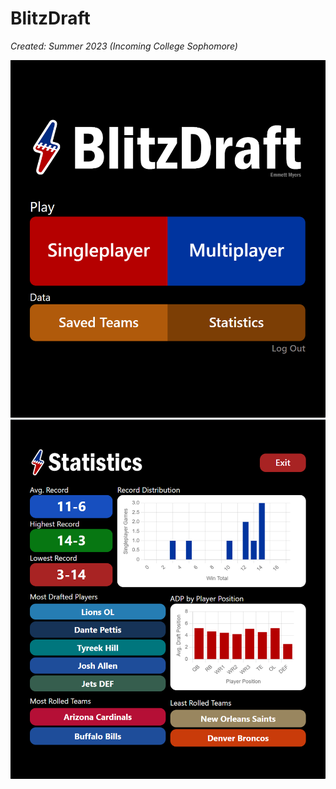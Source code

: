 # BlitzDraft

<i>Created: Summer 2023 (Incoming College Sophomore)</i>

<div>
  <img src="frontend/src/assets/bd1.png" src="width: 300px" />
  <img src="frontend/src/assets/bd2.png" src="width: 300px" />
</div>
